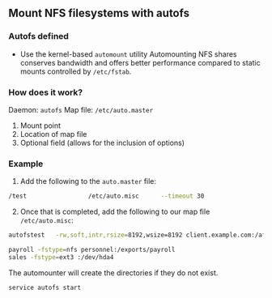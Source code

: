 ## Mount NFS filesystems with autofs    
### Autofs defined
- Use the kernel-based `automount` utility
Automounting NFS shares conserves bandwidth and offers better performance compared to static mounts controlled by `/etc/fstab`.

### How does it work?
Daemon: `autofs` 
Map file: `/etc/auto.master`

1. Mount point
2. Location of map file
3. Optional field (allows for the inclusion of options)

### Example
1. Add the following to the `auto.master` file:
```bash
/test                 /etc/auto.misc      --timeout 30
```
2. Once that is completed, add the following to our map file `/etc/auto.misc`:
```bash
autofstest   -rw,soft,intr,rsize=8192,wsize=8192 client.example.com:/afstest
```

```bash
payroll -fstype=nfs personnel:/exports/payroll
sales -fstype=ext3 :/dev/hda4
```

The automounter will create the directories if they do not exist.

```bash
service autofs start
```

